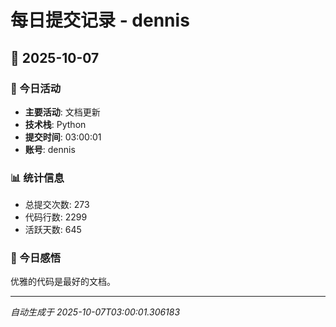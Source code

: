 # 每日提交记录 - dennis

## 📅 2025-10-07

### 🎯 今日活动
- **主要活动**: 文档更新
- **技术栈**: Python
- **提交时间**: 03:00:01
- **账号**: dennis

### 📊 统计信息
- 总提交次数: 273
- 代码行数: 2299
- 活跃天数: 645

### 💭 今日感悟
优雅的代码是最好的文档。

---
*自动生成于 2025-10-07T03:00:01.306183*
